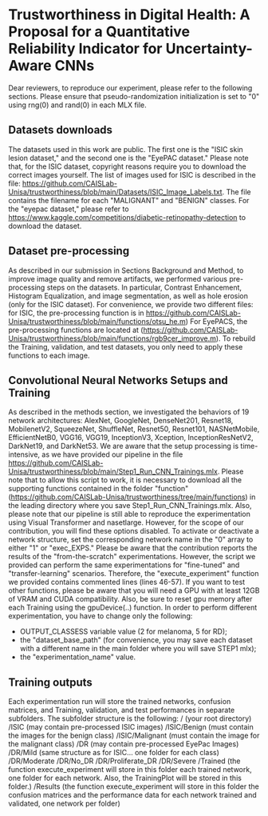 # Trustworthiness in Digital Health: A Proposal for a Quantitative Reliability Indicator for Uncertainty-Aware CNNs

Dear reviewers, to reproduce our experiment, please refer to the following sections. Please ensure that pseudo-randomization initialization is set to "0" using rng(0) and rand(0) in each MLX file.

## Datasets downloads
The datasets used in this work are public. The first one is the "ISIC skin lesion dataset," and the second one is the "EyePAC dataset."  Please note that, for the ISIC dataset, copyright reasons require you to download the correct images yourself. The list of images used for ISIC is described in the file: https://github.com/CAISLab-Unisa/trustworthiness/blob/main/Datasets/ISIC_Image_Labels.txt. The file contains the filename for each "MALIGNANT" and "BENIGN" classes.
For the "eyepac dataset," please refer to https://www.kaggle.com/competitions/diabetic-retinopathy-detection to download the dataset.

## Dataset pre-processing 
As described in our submission in Sections Background and Method, to improve image quality and remove artifacts, we performed various pre-processing steps on the datasets. In particular, Contrast Enhancement, Histogram Equalization, and image segmentation, as well as hole erosion (only for the ISIC dataset). For convenience, we provide two different files: for ISIC, the pre-processing function is in https://github.com/CAISLab-Unisa/trustworthiness/blob/main/functions/otsu_he.m) For EyePACS, the pre-processing functions are located at (https://github.com/CAISLab-Unisa/trustworthiness/blob/main/functions/rgb9cer_improve.m). To rebuild the Training, validation, and test datasets, you only need to apply these functions to each image.

## Convolutional Neural Networks Setups and Training
As described in the methods section, we investigated the behaviors of 19 network architectures: AlexNet, GoogleNet, DenseNet201, Resnet18, MobilenetV2, SqueezeNet, ShuffleNet, Resnet50, Resnet101, NASNetMobile, EfficientNetB0, VGG16, VGG19, InceptionV3, Xception, InceptionResNetV2, DarkNet19, and DarkNet53. We are aware that the setup processing is time-intensive, as we have provided our pipeline in the file https://github.com/CAISLab-Unisa/trustworthiness/blob/main/Step1_Run_CNN_Trainings.mlx. Please note that to allow this script to work, it is necessary to download all the supporting functions contained in the folder "function" (https://github.com/CAISLab-Unisa/trustworthiness/tree/main/functions) in the leading directory where you save Step1_Run_CNN_Trainings.mlx. Also, please note that our pipeline is still able to reproduce the experimentation using Visual Transformer and nasetlarge. However, for the scope of our contribution, you will find these options disabled. To activate or deactivate a network structure, set the corresponding network name in the "0" array to either "1" or "exec_EXPS."
Please be aware that the contribution reports the results of the "from-the-scratch" experimentations. However, the script we provided can perform the same experimentations for "fine-tuned" and "transfer-learning" scenarios. Therefore, the "execute_experiment" function we provided contains commented lines (lines 46-57). If you want to test other functions, please be aware that you will need a GPU with at least 12GB of VRAM and CUDA compatibility. Also, be sure to reset gpu memory after each Training using the gpuDevice(..) function.
In order to perform different experimentation, you have to change only the following:
-	OUTPUT_CLASSESS variable value (2 for melanoma, 5 for RD);
-	the "dataset_base_path" (for convenience, you may save each dataset with a different name in the main folder where you will save STEP1 mlx);
-	the "experimentation_name" value. 
## Training outputs 
Each experimentation run will store the trained networks, confusion matrices, and Training, validation, and test performances in separate subfolders. The subfolder structure is the following:
/ (your root directory)
/ISIC (may contain pre-processed ISIC images)
/ISIC/Benign (must contain the images for the benign class)
/ISIC/Malignant (must contain the image for the malignant class)
/DR (may contain pre-processed EyePac Images)
/DR/Mild (same structure as for ISIC… one folder for each class)
/DR/Moderate
/DR/No_DR
/DR/Proliferate_DR
/DR/Severe
/Trained (the function execute_experiment will store in this folder each trained network, one folder for each network. Also, the TrainingPlot will be stored in this folder.)
/Results (the function execute_experiment will store in this folder the confusion matrices and the performance data for each network trained and validated, one network per folder)





